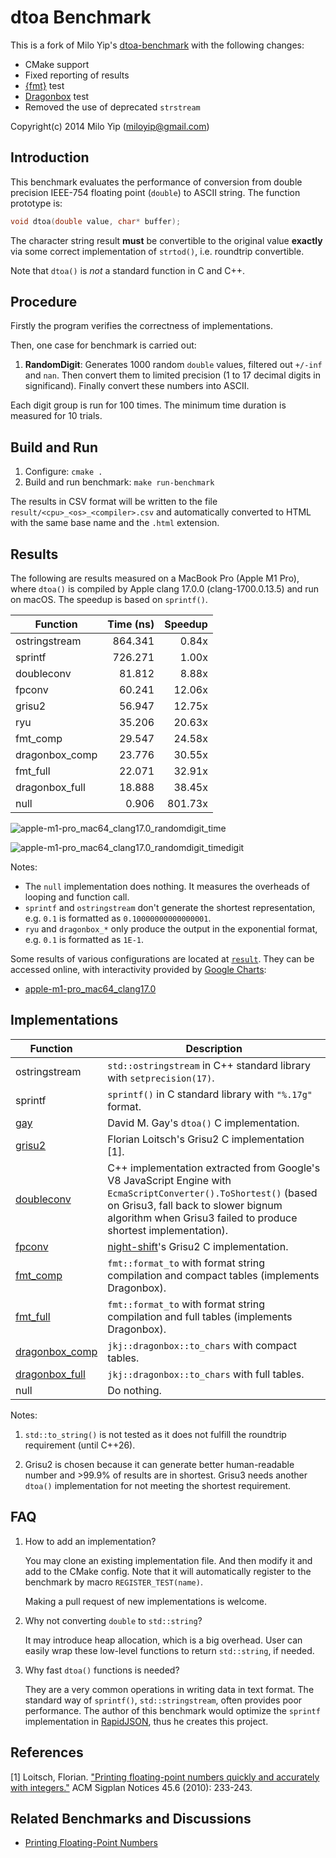 # dtoa Benchmark

This is a fork of Milo Yip's [dtoa-benchmark](https://github.com/miloyip/dtoa-benchmark) with the following changes:

* CMake support
* Fixed reporting of results
* [{fmt}](https://github.com/fmtlib/fmt) test
* [Dragonbox](https://github.com/jk-jeon/dragonbox) test
* Removed the use of deprecated `strstream`

Copyright(c) 2014 Milo Yip (miloyip@gmail.com)

## Introduction

This benchmark evaluates the performance of conversion from double precision IEEE-754 floating point (`double`) to ASCII string. The function prototype is:

~~~~~~~~cpp
void dtoa(double value, char* buffer);
~~~~~~~~

The character string result **must** be convertible to the original value **exactly** via some correct implementation of `strtod()`, i.e. roundtrip convertible.

Note that `dtoa()` is *not* a standard function in C and C++.

## Procedure

Firstly the program verifies the correctness of implementations.

Then, one case for benchmark is carried out:

1. **RandomDigit**: Generates 1000 random `double` values, filtered out `+/-inf` and `nan`. Then convert them to limited precision (1 to 17 decimal digits in significand). Finally convert these numbers into ASCII.

Each digit group is run for 100 times. The minimum time duration is measured for 10 trials.

## Build and Run

1. Configure: `cmake .`
2. Build and run benchmark: `make run-benchmark`

The results in CSV format will be written to the file `result/<cpu>_<os>_<compiler>.csv` and automatically converted to HTML with the same base name and the `.html` extension.

## Results

The following are results measured on a MacBook Pro (Apple M1 Pro), where `dtoa()` is compiled by Apple clang 17.0.0 (clang-1700.0.13.5) and run on macOS. The speedup is based on `sprintf()`.

| Function          | Time (ns) | Speedup   |
|-------------------|----------:|----------:|
| ostringstream     | 864.341   | 0.84x     |
| sprintf           | 726.271   | 1.00x     |
| doubleconv        | 81.812    | 8.88x     |
| fpconv            | 60.241    | 12.06x    |
| grisu2            | 56.947    | 12.75x    |
| ryu               | 35.206    | 20.63x    |
| fmt_comp          | 29.547    | 24.58x    |
| dragonbox_comp    | 23.776    | 30.55x    |
| fmt_full          | 22.071    | 32.91x    |
| dragonbox_full    | 18.888    | 38.45x    |
| null              | 0.906     | 801.73x   |

![apple-m1-pro_mac64_clang17.0_randomdigit_time](https://github.com/user-attachments/assets/032ce868-b89f-4984-b7fd-1e8d12a0c0c7)

![apple-m1-pro_mac64_clang17.0_randomdigit_timedigit](https://github.com/user-attachments/assets/05a735c1-d189-4ddd-b3c3-3a20d7396e82)

Notes:
* The `null` implementation does nothing. It measures the overheads of looping and function call.
* `sprintf` and `ostringstream` don't generate the shortest representation, e.g. `0.1` is formatted as `0.10000000000000001`.
* `ryu` and `dragonbox_*` only produce the output in the exponential format, e.g. `0.1` is formatted as `1E-1`.

Some results of various configurations are located at [`result`](https://github.com/fmtlib/dtoa-benchmark/tree/master/result). They can be accessed online, with interactivity provided by [Google Charts](https://developers.google.com/chart/):

* [apple-m1-pro_mac64_clang17.0](https://fmtlib.github.io/dtoa-benchmark/result/apple-m1-pro_mac64_clang17.0.html)

## Implementations

Function      | Description
--------------|-----------
ostringstream | `std::ostringstream` in C++ standard library with `setprecision(17)`.
sprintf       | `sprintf()` in C standard library with `"%.17g"` format.
[gay](http://www.netlib.org/fp/) | David M. Gay's `dtoa()` C implementation.
[grisu2](http://florian.loitsch.com/publications/bench.tar.gz?attredirects=0)        | Florian Loitsch's Grisu2 C implementation [1].
[doubleconv](https://code.google.com/p/double-conversion/)    |  C++ implementation extracted from Google's V8 JavaScript Engine with `EcmaScriptConverter().ToShortest()` (based on Grisu3, fall back to slower bignum algorithm when Grisu3 failed to produce shortest implementation).
[fpconv](https://github.com/night-shift/fpconv)        | [night-shift](https://github.com/night-shift)'s  Grisu2 C implementation.
[fmt_comp](https://github.com/fmtlib/fmt) | `fmt::format_to` with format string compilation and compact tables (implements Dragonbox).
[fmt_full](https://github.com/fmtlib/fmt) | `fmt::format_to` with format string compilation and full tables (implements Dragonbox).
[dragonbox_comp](https://github.com/jk-jeon/dragonbox) | `jkj::dragonbox::to_chars` with compact tables.
[dragonbox_full](https://github.com/jk-jeon/dragonbox) | `jkj::dragonbox::to_chars` with full tables.
null          | Do nothing.

Notes:

1. `std::to_string()` is not tested as it does not fulfill the roundtrip requirement (until C++26).

2. Grisu2 is chosen because it can generate better human-readable number and >99.9% of results are in shortest. Grisu3 needs another `dtoa()` implementation for not meeting the shortest requirement.

## FAQ

1. How to add an implementation?
   
   You may clone an existing implementation file. And then modify it and add to the CMake config. Note that it will automatically register to the benchmark by macro `REGISTER_TEST(name)`.

   Making a pull request of new implementations is welcome.

2. Why not converting `double` to `std::string`?

   It may introduce heap allocation, which is a big overhead. User can easily wrap these low-level functions to return `std::string`, if needed.

3. Why fast `dtoa()` functions is needed?

   They are a very common operations in writing data in text format. The standard way of `sprintf()`, `std::stringstream`, often provides poor performance. The author of this benchmark would optimize the `sprintf` implementation in [RapidJSON](https://github.com/miloyip/rapidjson/), thus he creates this project.

## References

[1] Loitsch, Florian. ["Printing floating-point numbers quickly and accurately with integers."](http://florian.loitsch.com/publications/dtoa-pldi2010.pdf) ACM Sigplan Notices 45.6 (2010): 233-243.

## Related Benchmarks and Discussions

* [Printing Floating-Point Numbers](http://www.ryanjuckett.com/programming/printing-floating-point-numbers/)
